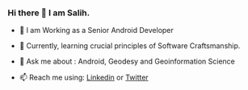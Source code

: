 ### Hi there 👋 I am Salih. 

- 🔭  I am Working as a Senior Android Developer

- 🌱  Currently, learning crucial principles of Software Craftsmanship.

- 💬  Ask me about : Android, Geodesy and Geoinformation Science

- 📫  Reach me using: [Linkedin](https://www.linkedin.com/in/salihyalcin89/) or [Twitter](https://twitter.com/salihyalcin/)

